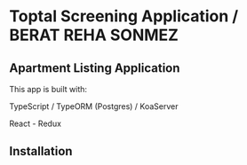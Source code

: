 # Toptal Screening Application  / BERAT REHA SONMEZ

## Apartment Listing Application

This app is built with: 

TypeScript / TypeORM (Postgres) / KoaServer

React - Redux 

## Installation

